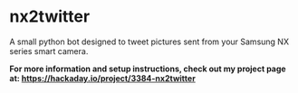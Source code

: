 nx2twitter
==========

A small python bot designed to tweet pictures sent from your Samsung NX series smart camera.

**For more information and setup instructions, check out my project page at: https://hackaday.io/project/3384-nx2twitter**
